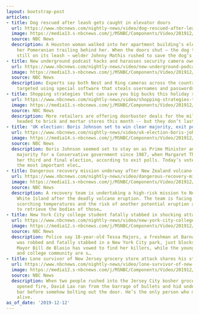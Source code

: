 ```yaml
---
layout: bootstrap-post
articles:
- title: Dog rescued after leash gets caught in elevator doors
  url: https://www.nbcnews.com/nightly-news/video/dog-rescued-after-leash-gets-caught-in-elevator-doors-74995781964
  image: https://media13.s-nbcnews.com/j/MSNBC/Components/Video/201912/nn_lho_dog_saved_elevator_191212_1920x1080.nbcnews-fp-1200-630.jpg
  source: NBC News
  description: A Houston woman walked into her apartment building’s elevator, with
    her Pomeranian trailing behind her. When the doors shut — the dog trapped outside,
    still on its leash — welder Johnny Mathis rushed to save the dog’s life.
- title: New underground podcast hacks and harasses security camera owners live on-air
  url: https://www.nbcnews.com/nightly-news/video/new-underground-podcast-hacks-and-harasses-security-camera-owners-live-on-air-74996805814
  image: https://media13.s-nbcnews.com/j/MSNBC/Components/Video/201912/nn_gsc_ring_camera_hack_protection_tips_191212_1920x1080.nbcnews-fp-1200-630.jpg
  source: NBC News
  description: Experts say both Nest and Ring cameras across the country are being
    targeted using special software that steals usernames and passwords.
- title: Shopping strategies that can save you big bucks this holiday season
  url: https://www.nbcnews.com/nightly-news/video/shopping-strategies-that-can-save-you-big-bucks-this-holiday-season-74996293638
  image: https://media11.s-nbcnews.com/j/MSNBC/Components/Video/201912/nn_vng_holiday_shopping_strategies_191212_1920x1080.nbcnews-fp-1200-630.jpg
  source: NBC News
  description: More retailers are offering doorbuster deals for the millions of Americans
    headed to brick and mortar stores this month -- but they don’t last all day.
- title: 'UK election: Boris Johnson set to win clear majority, exit polls show'
  url: https://www.nbcnews.com/nightly-news/video/uk-election-boris-johnson-set-to-win-clear-majority-exit-polls-show-74996805706
  image: https://media14.s-nbcnews.com/j/MSNBC/Components/Video/201912/nn_bne_uk_election_191212_1920x1080.nbcnews-fp-1200-630.jpg
  source: NBC News
  description: Boris Johnson seemed set to stay on as Prime Minister and win the biggest
    majority for a Conservative government since 1987, when Margaret Thatcher won
    her third and final election, according to exit polls. Today’s vote has been called
    the most important elec…
- title: Dangerous recovery mission underway after New Zealand volcano eruption
  url: https://www.nbcnews.com/nightly-news/video/dangerous-recovery-mission-underway-after-new-zealand-volcano-eruption-74996293574
  image: https://media11.s-nbcnews.com/j/MSNBC/Components/Video/201912/nn_jma_nz_volcano_recovery_191212_1920x1080.nbcnews-fp-1200-630.jpg
  source: NBC News
  description: A recovery team is undertaking a high-risk mission to New Zealand’s
    White Island after the deadly volcano eruption. The team is facing toxic air,
    scorching temperatures and the risk of another potential eruption as they attempt
    to retrieve the bodies of those…
- title: New York City college student fatally stabbed in shocking attack
  url: https://www.nbcnews.com/nightly-news/video/new-york-city-college-student-fatally-stabbed-in-shocking-attack-74996805676
  image: https://media12.s-nbcnews.com/j/MSNBC/Components/Video/201912/nn_ral_nyc_college_student_stabbing_191212_1920x1080.nbcnews-fp-1200-630.jpg
  source: NBC News
  description: Police say 18-year-old Tessa Majors, a freshman at Barnard College,
    was robbed and fatally stabbed in a New York City park, just blocks from campus.
    Mayor Bill de Blasio has vowed to find her killers, while the young woman’s family
    and college community are s…
- title: Lone survivor of New Jersey grocery store attack shares his story
  url: https://www.nbcnews.com/nightly-news/video/lone-survivor-of-new-jersey-grocery-store-attack-shares-his-story-74995781710
  image: https://media12.s-nbcnews.com/j/MSNBC/Components/Video/201912/nn_ggu_nj_kosher_market_attack_191212_1920x1080.nbcnews-fp-1200-630.jpg
  source: NBC News
  description: When two people rushed into the Jersey City kosher grocery store and
    opened fire, David Lax ran from the barrage of bullets and hid under the salad
    bar before somehow bolting out the door. He’s the only person who made it out
    alive.
as_of_date: '2019-12-12'
---
```


